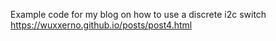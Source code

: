 Example code for my blog on how to use a discrete i2c switch https://wuxxerno.github.io/posts/post4.html
